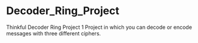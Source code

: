 # Decoder_Ring_Project
Thinkful Decoder Ring Project 1
Project in which you can decode or encode messages with three different ciphers.
